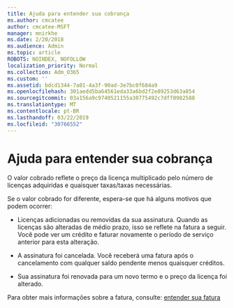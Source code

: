 ```yaml
---
title: Ajuda para entender sua cobrança
ms.author: cmcatee
author: cmcatee-MSFT
manager: mnirkhe
ms.date: 2/20/2018
ms.audience: Admin
ms.topic: article
ROBOTS: NOINDEX, NOFOLLOW
localization_priority: Normal
ms.collection: Adm_O365
ms.custom: ''
ms.assetid: bdcd1344-7a01-4a3f-90ad-3e7bc0f684a9
ms.openlocfilehash: 301aedd5ba64561eda33a6bd2f2e89253d63a854
ms.sourcegitcommit: 03a156a9c9740521155a30775492c7dff0982588
ms.translationtype: MT
ms.contentlocale: pt-BR
ms.lasthandoff: 03/22/2019
ms.locfileid: "30766552"
---
```

# <a name="help-understanding-your-bill"></a>Ajuda para entender sua cobrança

O valor cobrado reflete o preço da licença multiplicado pelo número de licenças adquiridas e quaisquer taxas/taxas necessárias.
  
Se o valor cobrado for diferente, espera-se que há alguns motivos que podem ocorrer:
  
- Licenças adicionadas ou removidas da sua assinatura. Quando as licenças são alteradas de médio prazo, isso se reflete na fatura a seguir. Você pode ver um crédito e faturar novamente o período de serviço anterior para esta alteração.
    
- A assinatura foi cancelada. Você receberá uma fatura após o cancelamento com qualquer saldo pendente menos quaisquer créditos.
    
- Sua assinatura foi renovada para um novo termo e o preço da licença foi alterado.
    
Para obter mais informações sobre a fatura, consulte: [entender sua fatura](https://support.office.com/article/0724b428-fb59-4962-8c37-6674166d7507)
  

